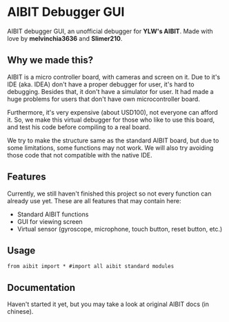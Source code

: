 # AIBIT Debugger GUI

AIBIT debugger GUI, an unofficial debugger for **YLW's AIBIT**. Made with love by **melvinchia3636** and **Slimer210**.


## Why we made this?

 AIBIT is a micro controller board, with cameras and screen on it. Due to it's IDE (aka. IDEA) don't have a proper debugger for user, it's hard to debugging. Besides that, it don't have a simulator for user. It had made a huge problems for users that don't have own microcontroller board.

Furthermore, it's very expensive (about USD100), not everyone can afford it. So, we make this virtual debugger for those who like to use this board, and test his code before compiling to a real board.

We try to make the structure same as the standard AIBIT board, but due to some limitations, some functions may not work. We will also try avoiding those code that not compatible with the native IDE.

## Features

Currently, we still haven't finished this project so not every function can already use yet. These are all features that may contain here:

 - Standard AIBIT functions
 - GUI for viewing screen
 - Virtual sensor (gyroscope, microphone, touch button, reset button, etc.)

## Usage

    from aibit import * #import all aibit standard modules

## Documentation
Haven't started it yet, but you may take a look at original AIBIT docs (in chinese).

